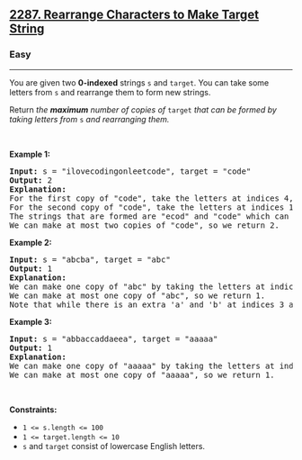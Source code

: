 <h2><a href="https://leetcode.com/problems/rearrange-characters-to-make-target-string/">2287. Rearrange Characters to Make Target String</a></h2><h3>Easy</h3><hr><div style="user-select: auto;"><p style="user-select: auto;">You are given two <strong style="user-select: auto;">0-indexed</strong> strings <code style="user-select: auto;">s</code> and <code style="user-select: auto;">target</code>. You can take some letters from <code style="user-select: auto;">s</code> and rearrange them to form new strings.</p>

<p style="user-select: auto;">Return<em style="user-select: auto;"> the <strong style="user-select: auto;">maximum</strong> number of copies of </em><code style="user-select: auto;">target</code><em style="user-select: auto;"> that can be formed by taking letters from </em><code style="user-select: auto;">s</code><em style="user-select: auto;"> and rearranging them.</em></p>

<p style="user-select: auto;">&nbsp;</p>
<p style="user-select: auto;"><strong class="example" style="user-select: auto;">Example 1:</strong></p>

<pre style="user-select: auto;"><strong style="user-select: auto;">Input:</strong> s = "ilovecodingonleetcode", target = "code"
<strong style="user-select: auto;">Output:</strong> 2
<strong style="user-select: auto;">Explanation:</strong>
For the first copy of "code", take the letters at indices 4, 5, 6, and 7.
For the second copy of "code", take the letters at indices 17, 18, 19, and 20.
The strings that are formed are "ecod" and "code" which can both be rearranged into "code".
We can make at most two copies of "code", so we return 2.
</pre>

<p style="user-select: auto;"><strong class="example" style="user-select: auto;">Example 2:</strong></p>

<pre style="user-select: auto;"><strong style="user-select: auto;">Input:</strong> s = "abcba", target = "abc"
<strong style="user-select: auto;">Output:</strong> 1
<strong style="user-select: auto;">Explanation:</strong>
We can make one copy of "abc" by taking the letters at indices 0, 1, and 2.
We can make at most one copy of "abc", so we return 1.
Note that while there is an extra 'a' and 'b' at indices 3 and 4, we cannot reuse the letter 'c' at index 2, so we cannot make a second copy of "abc".
</pre>

<p style="user-select: auto;"><strong class="example" style="user-select: auto;">Example 3:</strong></p>

<pre style="user-select: auto;"><strong style="user-select: auto;">Input:</strong> s = "abbaccaddaeea", target = "aaaaa"
<strong style="user-select: auto;">Output:</strong> 1
<strong style="user-select: auto;">Explanation:</strong>
We can make one copy of "aaaaa" by taking the letters at indices 0, 3, 6, 9, and 12.
We can make at most one copy of "aaaaa", so we return 1.
</pre>

<p style="user-select: auto;">&nbsp;</p>
<p style="user-select: auto;"><strong style="user-select: auto;">Constraints:</strong></p>

<ul style="user-select: auto;">
	<li style="user-select: auto;"><code style="user-select: auto;">1 &lt;= s.length &lt;= 100</code></li>
	<li style="user-select: auto;"><code style="user-select: auto;">1 &lt;= target.length &lt;= 10</code></li>
	<li style="user-select: auto;"><code style="user-select: auto;">s</code> and <code style="user-select: auto;">target</code> consist of lowercase English letters.</li>
</ul>
</div>